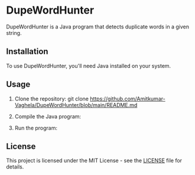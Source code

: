 
# DupeWordHunter

DupeWordHunter is a Java program that detects duplicate words in a given string.

## Installation

To use DupeWordHunter, you'll need Java installed on your system.

## Usage

1. Clone the repository:
git clone https://github.com/Amitkumar-Vaghela/DupeWordHunter/blob/main/README.md

2. Compile the Java program:
3. Run the program:


## License

This project is licensed under the MIT License - see the [LICENSE](LICENSE) file for details.
